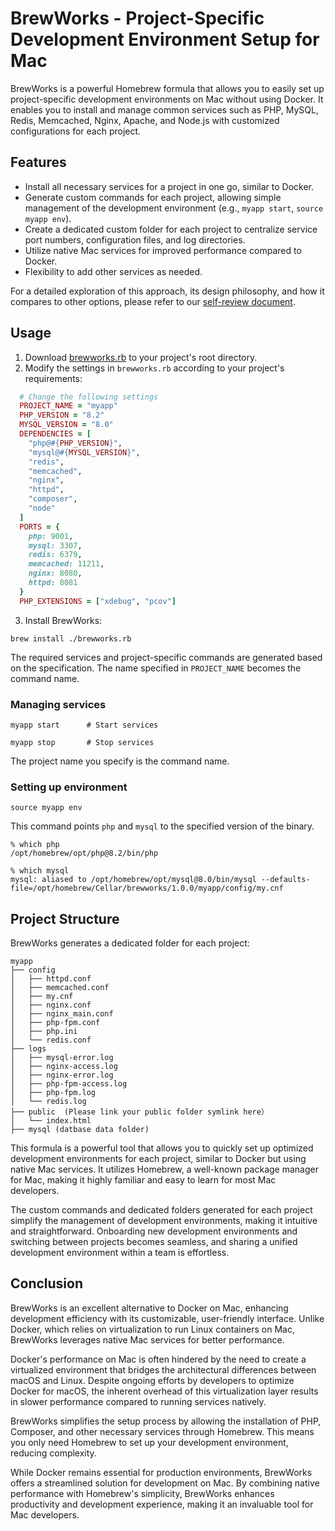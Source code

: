 # BrewWorks - Project-Specific Development Environment Setup for Mac

BrewWorks is a powerful Homebrew formula that allows you to easily set up project-specific development environments on Mac without using Docker. It enables you to install and manage common services such as PHP, MySQL, Redis, Memcached, Nginx, Apache, and Node.js with customized configurations for each project.

## Features

- Install all necessary services for a project in one go, similar to Docker. 
- Generate custom commands for each project, allowing simple management of the development environment (e.g., `myapp start`, `source myapp env`).
- Create a dedicated custom folder for each project to centralize service port numbers, configuration files, and log directories.
- Utilize native Mac services for improved performance compared to Docker.
- Flexibility to add other services as needed.

For a detailed exploration of this approach, its design philosophy, and how it compares to other options, please refer to our [self-review document](self-review.md).

## Usage

1. Download [brewworks.rb](https://github.com/koriym/homebrew-brewworks/blob/1.x/brewworks.rb) to your project's root directory.
2. Modify the settings in `brewworks.rb` according to your project's requirements:

```ruby
  # Change the following settings
  PROJECT_NAME = "myapp"
  PHP_VERSION = "8.2"
  MYSQL_VERSION = "8.0"
  DEPENDENCIES = [
    "php@#{PHP_VERSION}",
    "mysql@#{MYSQL_VERSION}",
    "redis",
    "memcached",
    "nginx",
    "httpd",
    "composer",
    "node"
  ]
  PORTS = {
    php: 9001,
    mysql: 3307,
    redis: 6379,
    memcached: 11211,
    nginx: 8080,
    httpd: 8081
  }
  PHP_EXTENSIONS = ["xdebug", "pcov"]
```

3. Install BrewWorks:

```
brew install ./brewworks.rb
```

The required services and project-specific commands are generated based on the specification. The name specified in `PROJECT_NAME` becomes the command name.

### Managing services

```shell
myapp start      # Start services

myapp stop       # Stop services
````

The project name you specify is the command name. 

### Setting up environment

```
source myapp env
```

This command points `php` and `mysql` to the specified version of the binary.

```shell
% which php
/opt/homebrew/opt/php@8.2/bin/php

% which mysql
mysql: aliased to /opt/homebrew/opt/mysql@8.0/bin/mysql --defaults-file=/opt/homebrew/Cellar/brewworks/1.0.0/myapp/config/my.cnf
```

## Project Structure

BrewWorks generates a dedicated folder for each project:

```shell
myapp
├── config
│   ├── httpd.conf
│   ├── memcached.conf
│   ├── my.cnf
│   ├── nginx.conf
│   ├── nginx_main.conf
│   ├── php-fpm.conf
│   ├── php.ini
│   └── redis.conf
├── logs
│   ├── mysql-error.log
│   ├── nginx-access.log
│   ├── nginx-error.log
│   ├── php-fpm-access.log
│   ├── php-fpm.log
│   └── redis.log
├── public  (Please link your public folder symlink here）
│   └── index.html
├── mysql (datbase data folder)
```

This formula is a powerful tool that allows you to quickly set up optimized development environments for each project, similar to Docker but using native Mac services. It utilizes Homebrew, a well-known package manager for Mac, making it highly familiar and easy to learn for most Mac developers.

The custom commands and dedicated folders generated for each project simplify the management of development environments, making it intuitive and straightforward. Onboarding new development environments and switching between projects becomes seamless, and sharing a unified development environment within a team is effortless.

## Conclusion

BrewWorks is an excellent alternative to Docker on Mac, enhancing development efficiency with its customizable, user-friendly interface. Unlike Docker, which relies on virtualization to run Linux containers on Mac, BrewWorks leverages native Mac services for better performance.

Docker's performance on Mac is often hindered by the need to create a virtualized environment that bridges the architectural differences between macOS and Linux. Despite ongoing efforts by developers to optimize Docker for macOS, the inherent overhead of this virtualization layer results in slower performance compared to running services natively.

BrewWorks simplifies the setup process by allowing the installation of PHP, Composer, and other necessary services through Homebrew. This means you only need Homebrew to set up your development environment, reducing complexity.

While Docker remains essential for production environments, BrewWorks offers a streamlined solution for development on Mac. By combining native performance with Homebrew's simplicity, BrewWorks enhances productivity and development experience, making it an invaluable tool for Mac developers.

